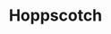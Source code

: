 ---
codehost: https://github.com/hoppscotch/hoppscotch
logohandle: hoppscotchio
sort: hoppscotch
title: Hoppscotch
website: https://hoppscotch.io/
---